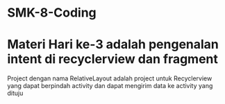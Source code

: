 # SMK-8-Coding
# Materi Hari ke-3 adalah pengenalan intent di recyclerview dan fragment
Project dengan nama RelativeLayout adalah project untuk Recyclerview yang dapat berpindah activity dan dapat mengirim data ke activity yang dituju

